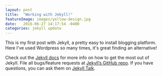 ```yaml
---
layout: post
title:  "Working with Jekyll!"
featureImage: images/yellow-design.jpg
date:   2016-06-27 14:17:54 -0400
categories: jekyll update
---
```


This is my first post with Jekyll, a pretty easy to install blogging platform. Here I've used Wordpress so many times, it's great finding an alternative!

Check out the [Jekyll docs][jekyll-docs] for more info on how to get the most out of Jekyll. File all bugs/feature requests at [Jekyll’s GitHub repo][jekyll-gh]. If you have questions, you can ask them on [Jekyll Talk][jekyll-talk].

[jekyll-docs]: http://jekyllrb.com/docs/home
[jekyll-gh]:   https://github.com/jekyll/jekyll
[jekyll-talk]: https://talk.jekyllrb.com/
